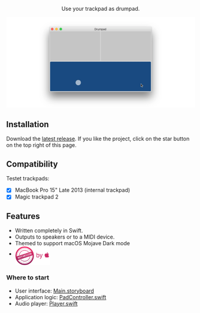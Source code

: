 <p align=center>Use your trackpad as drumpad.</p>

![drumpad](Art/drumpad.gif)

## Installation
Download the [latest release](https://github.com/Dev1an/Trackpad-Drummer/releases/latest). If you like the project, click on the star button on the top right of this page.

## Compatibility

Testet trackpads:
- [x] MacBook Pro 15" Late 2013 (internal trackpad)
- [x] Magic trackpad 2

## Features
- Written completely in Swift.
- Outputs to speakers or to a MIDI device. 
- Themed to support macOS Mojave Dark mode
- <img alt="Notarized" align=middle src="Art/Notarized.jpg" width=93>

### Where to start
- User interface: [Main.storyboard](Magic%20Drumpad/Base.lproj/Main.storyboard)
- Application logic: [PadController.swift](Magic%20Drumpad/PadController.swift)
- Audio player: [Player.swift](Magic%20Drumpad/Player.swift)
